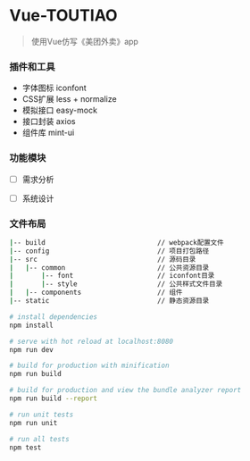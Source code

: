 # Vue-TOUTIAO


> 使用Vue仿写《美团外卖》app


### 插件和工具
* 字体图标 iconfont
* CSS扩展 less + normalize
* 模拟接口 easy-mock
* 接口封装 axios
* 组件库 mint-ui


### 功能模块
- [ ] 需求分析
- [ ] 系统设计


### 文件布局
``` bash
|-- build                            // webpack配置文件
|-- config                           // 项目打包路径
|-- src                              // 源码目录
|   |-- common                       // 公共资源目录
|       |-- font                     // iconfont目录
|       |-- style                    // 公共样式文件目录
|   |-- components                   // 组件
|-- static                           // 静态资源目录
```


``` bash
# install dependencies
npm install

# serve with hot reload at localhost:8080
npm run dev

# build for production with minification
npm run build

# build for production and view the bundle analyzer report
npm run build --report

# run unit tests
npm run unit

# run all tests
npm test
```
